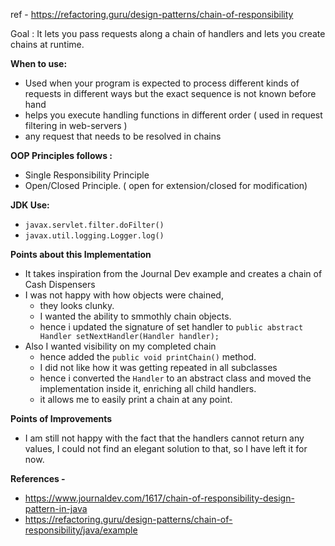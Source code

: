 

ref - https://refactoring.guru/design-patterns/chain-of-responsibility

Goal : It lets you pass requests along a chain of handlers and lets you create chains at runtime.

**When to use:**
- Used when your program is expected to process different kinds of requests in different ways but the exact sequence is not known before hand
- helps you execute handling functions in different order ( used in request filtering in web-servers )
- any request that needs to be resolved in chains

**OOP Principles follows :**
- Single Responsibility Principle
- Open/Closed Principle. ( open for extension/closed for modification)

**JDK Use:**
- `javax.servlet.filter.doFilter()`
- `javax.util.logging.Logger.log()`

**Points about this Implementation**
- It takes inspiration from the Journal Dev example and creates a chain of Cash Dispensers
- I was not happy with how objects were chained, 
    - they looks clunky. 
    - I wanted the ability to smmothly chain objects. 
    - hence i updated the signature of set handler to `public abstract Handler setNextHandler(Handler handler);`
- Also I wanted visibility on my completed chain
    - hence added the `public void printChain()` method.
    - I did not like how it was getting repeated in all subclasses
    - hence i converted the `Handler` to an abstract class and moved the implementation inside it, enriching all child handlers.
    - it allows me to easily print a chain at any point.

**Points of Improvements**
- I am still not happy with the fact that the handlers cannot return any values, I could not find an elegant solution to that, so I have left it for now.

**References -**
- https://www.journaldev.com/1617/chain-of-responsibility-design-pattern-in-java
- https://refactoring.guru/design-patterns/chain-of-responsibility/java/example
